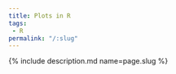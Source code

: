 ```yaml
---
title: Plots in R
tags:
 - R
permalink: "/:slug"
---
```

{% include description.md name=page.slug %}
